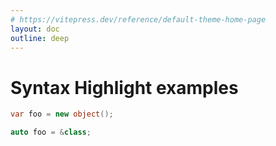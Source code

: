 ```yaml
---
# https://vitepress.dev/reference/default-theme-home-page
layout: doc
outline: deep
---
```


# Syntax Highlight examples

```csharp
var foo = new object();
```

```c++
auto foo = &class;
```